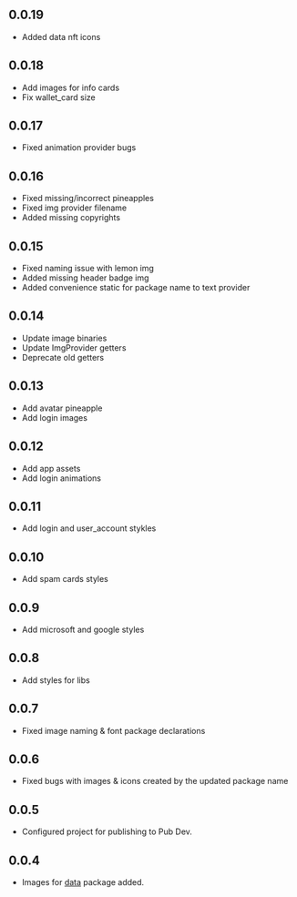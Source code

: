 ## 0.0.19

* Added data nft icons

## 0.0.18

* Add images for info cards
* Fix wallet_card size

## 0.0.17

* Fixed animation provider bugs

## 0.0.16

* Fixed missing/incorrect pineapples
* Fixed img provider filename
* Added missing copyrights

## 0.0.15

* Fixed naming issue with lemon img
* Added missing header badge img
* Added convenience static for package name to text provider

## 0.0.14

* Update image binaries
* Update ImgProvider getters
* Deprecate old getters

## 0.0.13

* Add avatar pineapple
* Add login images

## 0.0.12

* Add app assets
* Add login animations

## 0.0.11

* Add login and user_account stykles

## 0.0.10   

* Add spam cards styles

## 0.0.9

* Add microsoft and google styles

## 0.0.8

* Add styles for libs

## 0.0.7

* Fixed image naming & font package declarations 

## 0.0.6

* Fixed bugs with images & icons created by the updated package name

## 0.0.5

* Configured project for publishing to Pub Dev.

## 0.0.4

* Images for [data](https://github.com/tiki/data) package added.

